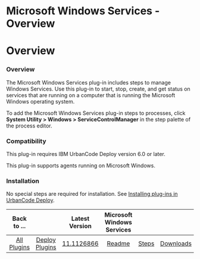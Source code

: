 
Microsoft Windows Services - Overview
=====================================

# Overview



### Overview




 


The Microsoft Windows Services plug-in includes steps to manage Windows Services. Use this plug-in to start, stop, create, and get status on services that are running on a computer that is running the Microsoft Windows operating system.


To add the Microsoft Windows Services plug-in steps to processes, click **System Utility > Windows > ServiceControlManager** in the step palette of the process editor.


### Compatibility


This plug-in requires IBM UrbanCode Deploy version 6.0 or later.


This plug-in supports agents running on Microsoft Windows.


### Installation


No special steps are required for installation. See [Installing plug-ins in UrbanCode Deploy](https://www.urbancode.com/resource/installing-plug-ins-in-urbancode-products/ "Installing plug-ins in UrbanCode Deploy").




|Back to ...||Latest Version|Microsoft Windows Services |||
| :---: | :---: | :---: | :---: | :---: | :---: |
|[All Plugins](../../index.md)|[Deploy Plugins](../README.md)|[11.1126866](https://raw.githubusercontent.com/UrbanCode/IBM-UCD-PLUGINS/main/files/ServiceControlManager/ucd-ServiceControlManager-11.1126866.zip)|[Readme](README.md)|[Steps](steps.md)|[Downloads](downloads.md)|
